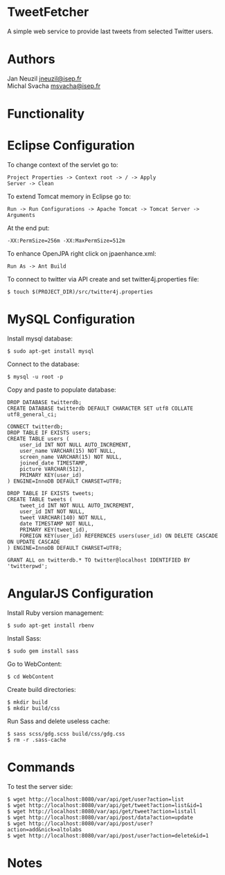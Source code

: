 TweetFetcher
============
A simple web service to provide last tweets from selected 
Twitter users. 

Authors
=======
Jan Neuzil <jneuzil@isep.fr><br>
Michal Svacha <msvacha@isep.fr>

Functionality
=============


Eclipse Configuration
=====================

To change context of the servlet go to:
```
Project Properties -> Context root -> / -> Apply
Server -> Clean
```

To extend Tomcat memory in Eclipse go to:
```
Run -> Run Configurations -> Apache Tomcat -> Tomcat Server -> Arguments
```
At the end put:
```
-XX:PermSize=256m -XX:MaxPermSize=512m
```
To enhance OpenJPA right click on jpaenhance.xml:
```
Run As -> Ant Build
```
To connect to twitter via API create and set twitter4j.properties file:
```
$ touch $(PROJECT_DIR)/src/twitter4j.properties
```

MySQL Configuration
===================

Install mysql database:
```
$ sudo apt-get install mysql
```
Connect to the database:
```
$ mysql -u root -p
```

Copy and paste to populate database:
```
DROP DATABASE twitterdb;
CREATE DATABASE twitterdb DEFAULT CHARACTER SET utf8 COLLATE utf8_general_ci;

CONNECT twitterdb;
DROP TABLE IF EXISTS users;
CREATE TABLE users (
	user_id INT NOT NULL AUTO_INCREMENT,
	user_name VARCHAR(15) NOT NULL,
	screen_name VARCHAR(15) NOT NULL,
	joined_date TIMESTAMP,
	picture VARCHAR(512),
	PRIMARY KEY(user_id)
) ENGINE=InnoDB DEFAULT CHARSET=UTF8;

DROP TABLE IF EXISTS tweets;
CREATE TABLE tweets (
	tweet_id INT NOT NULL AUTO_INCREMENT,
	user_id INT NOT NULL,
	tweet VARCHAR(140) NOT NULL,
	date TIMESTAMP NOT NULL,
	PRIMARY KEY(tweet_id),
	FOREIGN KEY(user_id) REFERENCES users(user_id) ON DELETE CASCADE ON UPDATE CASCADE
) ENGINE=InnoDB DEFAULT CHARSET=UTF8;

GRANT ALL on twitterdb.* TO twitter@localhost IDENTIFIED BY 'twitterpwd';
```

AngularJS Configuration
=======================

Install Ruby version management:
```
$ sudo apt-get install rbenv
```
Install Sass:
```
$ sudo gem install sass
```
Go to WebContent:
```
$ cd WebContent
```
Create build directories:
```
$ mkdir build
$ mkdir build/css
```
Run Sass and delete useless cache:
```
$ sass scss/gdg.scss build/css/gdg.css
$ rm -r .sass-cache
```

Commands
========

To test the server side:
```
$ wget http://localhost:8080/var/api/get/user?action=list
$ wget http://localhost:8080/var/api/get/tweet?action=list&id=1
$ wget http://localhost:8080/var/api/get/tweet?action=listall
$ wget http://localhost:8080/var/api/post/data?action=update
$ wget http://localhost:8080/var/api/post/user?action=add&nick=altolabs
$ wget http://localhost:8080/var/api/post/user?action=delete&id=1
```

Notes
=====

